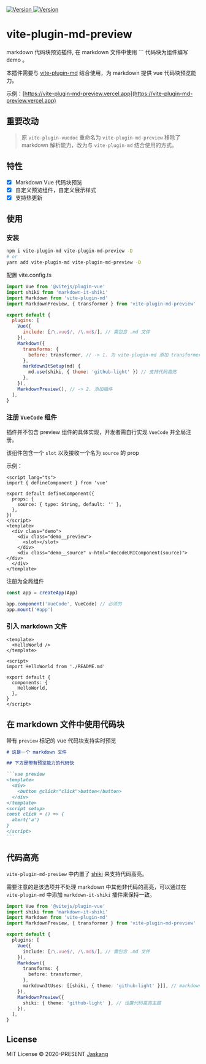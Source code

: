 <p>
  <a href="https://www.npmjs.com/package/vite-plugin-md-preview" target="_blank">
    <img alt="Version" src="https://img.shields.io/npm/v/vite-plugin-md-preview.svg">
  </a>
  <a href="https://www.npmjs.com/package/vite-plugin-md-preview" target="_blank">
    <img alt="Version" src="https://img.shields.io/npm/dt/vite-plugin-md-preview">
  </a>
</p>

# vite-plugin-md-preview

markdown 代码块预览插件, 在 markdown 文件中使用 \`\`\` 代码块为组件编写 demo 。

本插件需要与 [vite-plugin-md](https://github.com/antfu/vite-plugin-md) 结合使用，为 markdown 提供 vue 代码块预览能力。

示例：[https://vite-plugin-md-preview.vercel.app](https://vite-plugin-md-preview.vercel.app)

## 重要改动

> 原 `vite-plugin-vuedoc` 重命名为 `vite-plugin-md-preview`
> 移除了 markdown 解析能力，改为与 `vite-plugin-md` 结合使用的方式。

## 特性

- [x] Markdown Vue 代码块预览
- [x] 自定义预览组件，自定义展示样式
- [x] 支持热更新

## 使用

### 安装

```bash
npm i vite-plugin-md vite-plugin-md-preview -D
# or
yarn add vite-plugin-md vite-plugin-md-preview -D
```

配置 vite.config.ts

```js
import Vue from '@vitejs/plugin-vue'
import shiki from 'markdown-it-shiki'
import Markdown from 'vite-plugin-md'
import MarkdownPreview, { transformer } from 'vite-plugin-md-preview'

export default {
  plugins: [
    Vue({
      include: [/\.vue$/, /\.md$/], // 需包含 .md 文件
    }),
    Markdown({
      transforms: {
        before: transformer, // -> 1. 为 vite-plugin-md 添加 transformer
      },
      markdownItSetup(md) {
        md.use(shiki, { theme: 'github-light' }) // 支持代码高亮
      },
    }),
    MarkdownPreview(), // -> 2. 添加插件
  ],
}
```

### 注册 `VueCode` 组件

插件并不包含 preview 组件的具体实现，开发者需自行实现 `VueCode` 并全局注册。

该组件包含一个 `slot` 以及接收一个名为 `source` 的 prop

示例：

```vue
<script lang="ts">
import { defineComponent } from 'vue'

export default defineComponent({
  props: {
    source: { type: String, default: '' },
  },
})
</script>
<template>
  <div class="demo">
    <div class="demo__preview">
      <slot></slot>
    </div>
    <div class="demo__source" v-html="decodeURIComponent(source)"></div>
  </div>
</template>
```

注册为全局组件

```ts
const app = createApp(App)

app.component('VueCode', VueCode) // 必须的
app.mount('#app')
```

### 引入 markdown 文件

```vue
<template>
  <HelloWorld />
</template>

<script>
import HelloWorld from './README.md'

export default {
  components: {
    HelloWorld,
  },
}
</script>
```

## 在 markdown 文件中使用代码块

带有 `preview` 标记的 vue 代码块支持实时预览

````markdown
# 这是一个 markdown 文件

## 下方是带有预览能力的代码快

```vue preview
<template>
  <div>
    <button @click="click">button</button>
  </div>
</template>
<script setup>
const click = () => {
  alert('a')
}
</script>
```
````

## 代码高亮

`vite-plugin-md-preview` 中内置了 [shiki](https://github.com/antfu/markdown-it-shiki) 来支持代码高亮。

需要注意的是该选项并不处理 markdown 中其他非代码的高亮，可以通过在 `vite-plugin-md` 中添加 `markdown-it-shiki` 插件来保持一致。

```ts
import Vue from '@vitejs/plugin-vue'
import shiki from 'markdown-it-shiki'
import Markdown from 'vite-plugin-md'
import MarkdownPreview, { transformer } from 'vite-plugin-md-preview'

export default {
  plugins: [
    Vue({
      include: [/\.vue$/, /\.md$/], // 需包含 .md 文件
    }),
    Markdown({
      transforms: {
        before: transformer,
      },
      markdownItUses: [[shiki, { theme: 'github-light' }]], // markdown 中其他代码的高亮
    }),
    MarkdownPreview({
      shiki: { theme: 'github-light' }, // 设置代码高亮主题
    }),
  ],
}
```

## License

MIT License © 2020-PRESENT [Jaskang](https://github.com/jsakang)

```

```
